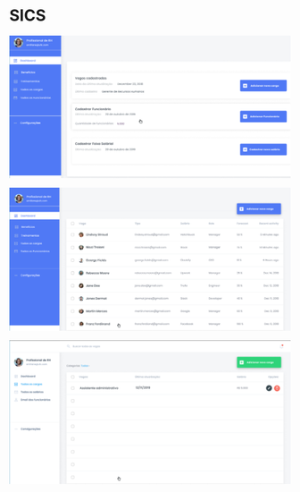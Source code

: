 # SICS


![Image description](https://raw.githubusercontent.com/fr-daniel/SICS/master/front-end/public/s1.png)

![Image description](https://raw.githubusercontent.com/fr-daniel/SICS/master/front-end/public/s2.png)

![Image description](https://raw.githubusercontent.com/fr-daniel/SICS/master/front-end/public/s3.png)
